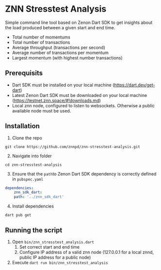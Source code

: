 # ZNN Stresstest Analysis
Simple command line tool based on Zenon Dart SDK to get insights about the load produced between a given start and end time.
* Total number of momentums
* Total number of transactions
* Average throughput (transactions per second)
* Average number of transactions per momentum
* Largest momentum (with highest number transactions)

## Prerequisits
* Dart SDK must be installed on your local machine (https://dart.dev/get-dart)
* Latest Zenon Dart SDK must be downloaded on your local machine (https://testnet.znn.space/#!downloads.md)
* Local znn node, configured to listen to websockets. Otherwise a public available node must be used.

## Installation
1. Clone the repo
```
git clone https://github.com/znnpd/znn-stresstest-analysis.git
```
2. Navigate into folder
```
cd znn-stresstest-analysis
```
3. Ensure that the `path`to Zenon Dart SDK dependency is correctly defined in `pubspec.yaml`
```yaml
dependencies:
    znn_sdk_dart:
    path: '../znn_sdk_dart'
```
4. Install dependencies
```
dart pub get
```

## Running the script
1. Open `bin/znn_stresstest_analysis.dart`
    1. Set correct start and end time
    1. Configure IP address of a valid znn node (127.0.0.1 for a local znnd, public IP address for a public node)
2. Execute `dart run bin/znn_stresstest_analysis`